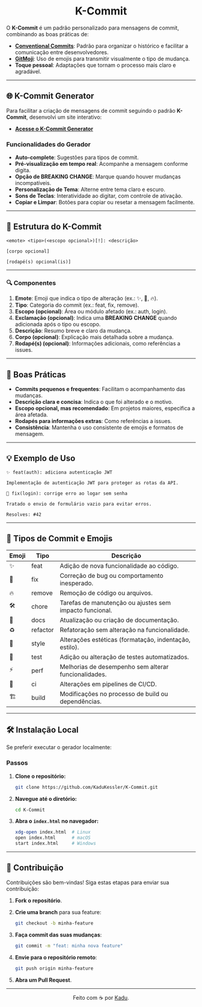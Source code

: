 <h1 align="center">K-Commit</h1>

O **K-Commit** é um padrão personalizado para mensagens de commit, combinando as boas práticas de:

- [**Conventional Commits**](https://www.conventionalcommits.org/pt-br/v1.0.0/): Padrão para organizar o histórico e facilitar a comunicação entre desenvolvedores.
- [**GitMoji**](https://gitmoji.dev/): Uso de emojis para transmitir visualmente o tipo de mudança.
- **Toque pessoal**: Adaptações que tornam o processo mais claro e agradável.

---

## 🌐 K-Commit Generator

Para facilitar a criação de mensagens de commit seguindo o padrão **K-Commit**, desenvolvi um site interativo:

- **[Acesse o K-Commit Generator](https://kadukessler.github.io/K-Commit/)**

### **Funcionalidades do Gerador**

- **Auto-complete**: Sugestões para tipos de commit.
- **Pré-visualização em tempo real**: Acompanhe a mensagem conforme digita.
- **Opção de BREAKING CHANGE**: Marque quando houver mudanças incompatíveis.
- **Personalização de Tema**: Alterne entre tema claro e escuro.
- **Sons de Teclas**: Interatividade ao digitar, com controle de ativação.
- **Copiar e Limpar**: Botões para copiar ou resetar a mensagem facilmente.

---

## 📐 Estrutura do K-Commit

```text
<emote> <tipo>(<escopo opcional>)[!]: <descrição>

[corpo opcional]

[rodapé(s) opcional(is)]
```

---

### 🔍 Componentes

1. **Emote**: Emoji que indica o tipo de alteração (ex.: ✨, 🐛, 🔥).
2. **Tipo**: Categoria do commit (ex.: feat, fix, remove).
3. **Escopo (opcional)**: Área ou módulo afetado (ex.: auth, login).
4. **Exclamação (opcional)**: Indica uma **BREAKING CHANGE** quando adicionada após o tipo ou escopo.
5. **Descrição**: Resumo breve e claro da mudança.
6. **Corpo (opcional)**: Explicação mais detalhada sobre a mudança.
7. **Rodapé(s) (opcional)**: Informações adicionais, como referências a issues.

---

## 🧾 **Boas Práticas**

- **Commits pequenos e frequentes**: Facilitam o acompanhamento das mudanças.
- **Descrição clara e concisa**: Indica o que foi alterado e o motivo.
- **Escopo opcional, mas recomendado**: Em projetos maiores, especifica a área afetada.
- **Rodapés para informações extras**: Como referências a issues.
- **Consistência**: Mantenha o uso consistente de emojis e formatos de mensagem.

---

## 💡 Exemplo de Uso

```text
✨ feat(auth): adiciona autenticação JWT

Implementação de autenticação JWT para proteger as rotas da API.
```

```text
🐛 fix(login): corrige erro ao logar sem senha

Tratado o envio de formulário vazio para evitar erros.

Resolves: #42
```

---

## 🔄 **Tipos de Commit e Emojis**

| **Emoji** | **Tipo** | **Descrição**                                           |
| --------- | -------- | ------------------------------------------------------- |
| ✨        | feat     | Adição de nova funcionalidade ao código.                |
| 🐛        | fix      | Correção de bug ou comportamento inesperado.            |
| 🔥        | remove   | Remoção de código ou arquivos.                          |
| 🛠️        | chore    | Tarefas de manutenção ou ajustes sem impacto funcional. |
| 📝        | docs     | Atualização ou criação de documentação.                 |
| ♻️        | refactor | Refatoração sem alteração na funcionalidade.            |
| 🎨        | style    | Alterações estéticas (formatação, indentação, estilo).  |
| 🧪        | test     | Adição ou alteração de testes automatizados.            |
| ⚡        | perf     | Melhorias de desempenho sem alterar funcionalidades.    |
| 🚀        | ci       | Alterações em pipelines de CI/CD.                       |
| 🏗️        | build    | Modificações no processo de build ou dependências.      |

---

## 🛠️ **Instalação Local**

Se preferir executar o gerador localmente:

### **Passos**

1. **Clone o repositório:**

   ```bash
   git clone https://github.com/KaduKessler/K-Commit.git
   ```

2. **Navegue até o diretório:**

   ```bash
   cd K-Commit
   ```

3. **Abra o `index.html` no navegador:**

   ```bash
   xdg-open index.html  # Linux
   open index.html      # macOS
   start index.html     # Windows
   ```

---

## 🤝 **Contribuição**

Contribuições são bem-vindas! Siga estas etapas para enviar sua contribuição:

1. **Fork o repositório**.
2. **Crie uma branch** para sua feature:

   ```bash
   git checkout -b minha-feature
   ```

3. **Faça commit das suas mudanças**:

   ```bash
   git commit -m "feat: minha nova feature"
   ```

4. **Envie para o repositório remoto**:

   ```bash
   git push origin minha-feature
   ```

5. **Abra um Pull Request**.

---

<p align="center">
Feito com ☕ por <a href="https://github.com/KaduKessler" target="_blank">Kadu</a>.
</p>
